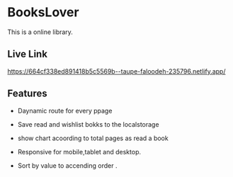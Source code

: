 # BooksLover

This is a online library.

## Live Link

https://664cf338ed891418b5c5569b--taupe-faloodeh-235796.netlify.app/

## Features

- Daynamic route for every ppage
- Save read and wishlist bokks to the localstorage
- show chart acoording to total pages as read a book
- Responsive for mobile,tablet and desktop.

- Sort by value to accending order .
